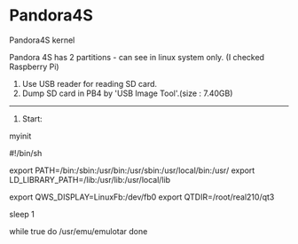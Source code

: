 # Pandora4S
Pandora4S kernel

Pandora 4S has 2 partitions - can see in linux system only. (I checked Raspberry Pi)
1. Use USB reader for reading SD card.
2. Dump SD card in PB4 by 'USB Image Tool'.(size : 7.40GB)


--------------------------------------------------------------
1. Start: 

myinit

#!/bin/sh

export PATH=/bin:/sbin:/usr/bin:/usr/sbin:/usr/local/bin:/usr/
export LD_LIBRARY_PATH=/lib:/usr/lib:/usr/local/lib

export QWS_DISPLAY=LinuxFb:/dev/fb0
export QTDIR=/root/real210/qt3

sleep 1

while true
do
	/usr/emu/emulotar
done
